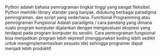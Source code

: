 Python adalah bahasa pemrograman tingkat tinggi yang sangat fleksibel.
Python memiliki library standar yang banyak, didukung berbagai paradigma
pemrograman, dan script yang sederhana. Functional Programming atau pemrograman
Fungsional Adalah paradigma / cara pandang yang dimana suatu program komputer
dijalankan dengan mengevaluasi ekspresi yang terdapat pada program komputer itu
sendiri. Cara pemrograman fungsional bisa menjadikan program lebih ekpresif
(menggunakan koding lebih sedikit untuk mengimplementasikan sesuatu ide)
sehingga programer dapat menjadi lebih produktif.
